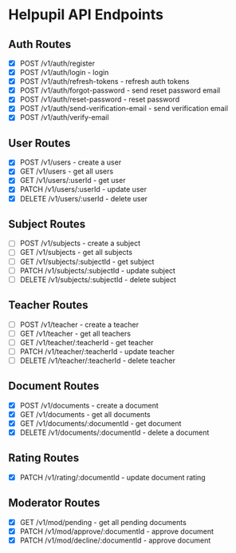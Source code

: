 #  Helpupil API Endpoints

## Auth Routes

- [x] POST /v1/auth/register
- [x] POST /v1/auth/login - login
- [x] POST /v1/auth/refresh-tokens - refresh auth tokens
- [x] POST /v1/auth/forgot-password - send reset password email
- [x] POST /v1/auth/reset-password - reset password
- [x] POST /v1/auth/send-verification-email - send verification email
- [x] POST /v1/auth/verify-email

## User Routes

- [x] POST /v1/users - create a user
- [x] GET /v1/users - get all users
- [x] GET /v1/users/:userId - get user
- [x] PATCH /v1/users/:userId - update user
- [x] DELETE /v1/users/:userId - delete user

## Subject Routes

- [ ] POST /v1/subjects - create a subject
- [ ] GET /v1/subjects - get all subjects
- [ ] GET /v1/subjects/:subjectId - get subject
- [ ] PATCH /v1/subjects/:subjectId - update subject
- [ ] DELETE /v1/subjects/:subjectId - delete subject

## Teacher Routes

- [ ] POST /v1/teacher - create a teacher
- [ ] GET /v1/teacher - get all teachers
- [ ] GET /v1/teacher/:teacherId - get teacher
- [ ] PATCH /v1/teacher/:teacherId - update teacher
- [ ] DELETE /v1/teacher/:teacherId - delete teacher

## Document Routes

- [x] POST /v1/documents - create a document
- [x] GET /v1/documents - get all documents
- [x] GET /v1/documents/:documentId - get document
- [x] DELETE /v1/documents/:documentId - delete a document

## Rating Routes

- [x] PATCH /v1/rating/:documentId - update document rating

## Moderator Routes

- [x] GET /v1/mod/pending - get all pending documents
- [x] PATCH /v1/mod/approve/:documentId - approve document
- [x] PATCH /v1/mod/decline/:documentId - approve document
